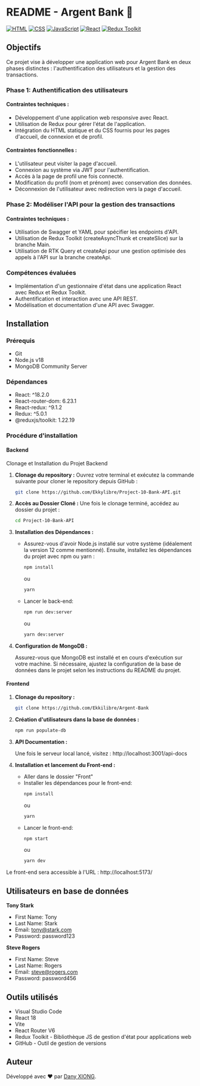 # README - Argent Bank 💸
[![HTML](https://img.shields.io/badge/html-20232a?style=for-the-badge&logo=html5&logoColor=61dafb)](https://developer.mozilla.org/en-US/docs/Web/HTML)
[![CSS](https://img.shields.io/badge/css-20232a?style=for-the-badge&logo=css3&logoColor=1572b6)](https://developer.mozilla.org/en-US/docs/Web/CSS)
[![JavaScript](https://img.shields.io/badge/javascript-20232a?style=for-the-badge&logo=javascript&logoColor=f7df1e)](https://developer.mozilla.org/en-US/docs/Web/JavaScript)
[![React](https://img.shields.io/badge/react-20232a?style=for-the-badge&logo=react&logoColor=61dafb)](https://reactjs.org/)
[![Redux Toolkit](https://img.shields.io/badge/redux_toolkit-20232a?style=for-the-badge&logo=redux&logoColor=764abc)](https://redux-toolkit.js.org/)


## Objectifs

Ce projet vise à développer une application web pour Argent Bank en deux phases distinctes : l'authentification des utilisateurs et la gestion des transactions.

### Phase 1: Authentification des utilisateurs

#### Contraintes techniques :

- Développement d'une application web responsive avec React.
- Utilisation de Redux pour gérer l'état de l'application.
- Intégration du HTML statique et du CSS fournis pour les pages d'accueil, de connexion et de profil.

#### Contraintes fonctionnelles :

- L'utilisateur peut visiter la page d'accueil.
- Connexion au système via JWT pour l'authentification.
- Accès à la page de profil une fois connecté.
- Modification du profil (nom et prénom) avec conservation des données.
- Déconnexion de l'utilisateur avec redirection vers la page d'accueil.

### Phase 2: Modéliser l'API pour la gestion des transactions

#### Contraintes techniques :

- Utilisation de Swagger et YAML pour spécifier les endpoints d'API.
- Utilisation de Redux Toolkit (createAsyncThunk et createSlice) sur la branche Main.
- Utilisation de RTK Query et createApi pour une gestion optimisée des appels à l'API sur la branche createApi.

### Compétences évaluées

- Implémentation d'un gestionnaire d'état dans une application React avec Redux et Redux Toolkit.
- Authentification et interaction avec une API REST.
- Modélisation et documentation d'une API avec Swagger.

## Installation

### Prérequis

- Git
- Node.js v18
- MongoDB Community Server

### Dépendances

- React: ^18.2.0
- React-router-dom: 6.23.1
- React-redux: ^9.1.2
- Redux: ^5.0.1
- @reduxjs/toolkit: 1.22.19

### Procédure d'installation
#### Backend
Clonage et Installation du Projet Backend
1. **Clonage du repository :**
Ouvrez votre terminal et exécutez la commande suivante pour cloner le repository depuis GitHub :
    ```bash
    git clone https://github.com/Ekkylibre/Project-10-Bank-API.git
    ```

2. **Accès au Dossier Cloné :**
Une fois le clonage terminé, accédez au dossier du projet :
    ```bash
    cd Project-10-Bank-API
    ```

3. **Installation des Dépendances :**
   - Assurez-vous d'avoir Node.js installé sur votre système (idéalement la version 12 comme mentionné). Ensuite, installez les dépendances du projet avec npm ou yarn :
       ```bash
       npm install
       ```
       ou
       ```bash
       yarn
       ```

    - Lancer le back-end:
       ```bash
       npm run dev:server
       ```
       ou
       ```bash
       yarn dev:server
       ```
4. **Configuration de MongoDB :**

    Assurez-vous que MongoDB est installé et en cours d'exécution sur votre machine. Si nécessaire, ajustez la configuration de la base de données dans le projet selon les instructions du README du projet.

 #### Frontend   
    
1. **Clonage du repository :**

   ```bash
   git clone https://github.com/Ekkilibre/Argent-Bank
    ```

2. **Création d'utilisateurs dans la base de données :**
   ```bash
   npm run populate-db
    ```

3. **API Documentation :**
   
   Une fois le serveur local lancé, visitez : http://localhost:3001/api-docs

4. **Installation et lancement du Front-end :**
   - Aller dans le dossier "Front"
   - Installer les dépendances pour le front-end:
       ```bash
       npm install
       ```
       ou
       ```bash
       yarn
       ```
   - Lancer le front-end:
     ```bash
     npm start
     ```
     ou
     ```bash
     yarn dev
     ```
Le front-end sera accessible à l'URL : http://localhost:5173/

## Utilisateurs en base de données

**Tony Stark**
  - First Name: Tony
  - Last Name: Stark
  - Email: tony@stark.com
  - Password: password123

**Steve Rogers**
  - First Name: Steve
  - Last Name: Rogers
  - Email: steve@rogers.com
  - Password: password456


## Outils utilisés

- Visual Studio Code
- React 18
- Vite
- React Router V6
- Redux Toolkit - Bibliothèque JS de gestion d'état pour applications web
- GitHub - Outil de gestion de versions

## Auteur

Développé avec ❤️ par [Dany XIONG](https://github.com/Ekkylibre).